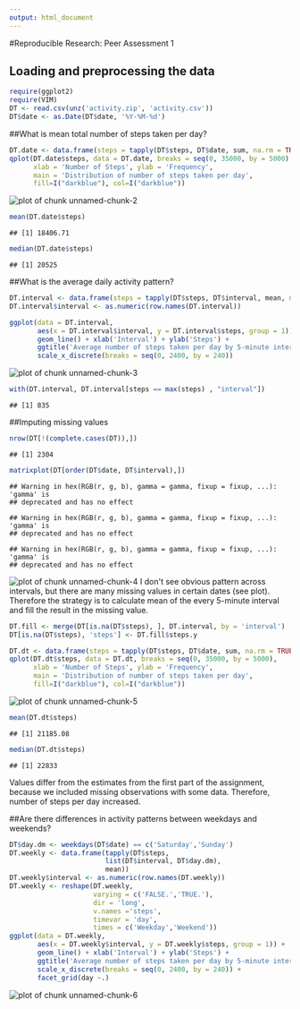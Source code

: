 ```yaml
---
output: html_document
---
```


#Reproducible Research: Peer Assessment 1


## Loading and preprocessing the data

```r
require(ggplot2)
require(VIM)
DT <- read.csv(unz('activity.zip', 'activity.csv'))
DT$date <- as.Date(DT$date, '%Y-%M-%d')
```

##What is mean total number of steps taken per day?

```r
DT.date <- data.frame(steps = tapply(DT$steps, DT$date, sum, na.rm = TRUE))
qplot(DT.date$steps, data = DT.date, breaks = seq(0, 35000, by = 5000),
      xlab = 'Number of Steps', ylab = 'Frequency', 
      main = 'Distribution of number of steps taken per day',
      fill=I("darkblue"), col=I("darkblue"))
```

![plot of chunk unnamed-chunk-2](figure/unnamed-chunk-2-1.png) 

```r
mean(DT.date$steps)
```

```
## [1] 18406.71
```

```r
median(DT.date$steps)
```

```
## [1] 20525
```

##What is the average daily activity pattern?

```r
DT.interval <- data.frame(steps = tapply(DT$steps, DT$interval, mean, na.rm = TRUE))
DT.interval$interval <- as.numeric(row.names(DT.interval))

ggplot(data = DT.interval, 
       aes(x = DT.interval$interval, y = DT.interval$steps, group = 1)) +
       geom_line() + xlab('Interval') + ylab('Steps') + 
       ggtitle('Average number of steps taken per day by 5-minute intervals') + 
       scale_x_discrete(breaks = seq(0, 2400, by = 240))
```

![plot of chunk unnamed-chunk-3](figure/unnamed-chunk-3-1.png) 

```r
with(DT.interval, DT.interval[steps == max(steps) , "interval"])
```

```
## [1] 835
```


##Imputing missing values

```r
nrow(DT[!(complete.cases(DT)),])
```

```
## [1] 2304
```

```r
matrixplot(DT[order(DT$date, DT$interval),])
```

```
## Warning in hex(RGB(r, g, b), gamma = gamma, fixup = fixup, ...): 'gamma' is
## deprecated and has no effect
```

```
## Warning in hex(RGB(r, g, b), gamma = gamma, fixup = fixup, ...): 'gamma' is
## deprecated and has no effect
```

```
## Warning in hex(RGB(r, g, b), gamma = gamma, fixup = fixup, ...): 'gamma' is
## deprecated and has no effect
```

![plot of chunk unnamed-chunk-4](figure/unnamed-chunk-4-1.png) 
I don't see obvious pattern across intervals, but there are many missing values in certain dates (see plot).
Therefore the strategy is to calculate mean of the every 5-minute interval and fill the result in the missing value.

```r
DT.fill <- merge(DT[is.na(DT$steps), ], DT.interval, by = 'interval')
DT[is.na(DT$steps), 'steps'] <- DT.fill$steps.y

DT.dt <- data.frame(steps = tapply(DT$steps, DT$date, sum, na.rm = TRUE))
qplot(DT.dt$steps, data = DT.dt, breaks = seq(0, 35000, by = 5000),
      xlab = 'Number of Steps', ylab = 'Frequency', 
      main = 'Distribution of number of steps taken per day',
      fill=I("darkblue"), col=I("darkblue"))
```

![plot of chunk unnamed-chunk-5](figure/unnamed-chunk-5-1.png) 

```r
mean(DT.dt$steps)
```

```
## [1] 21185.08
```

```r
median(DT.dt$steps)
```

```
## [1] 22833
```
Values differ from the estimates from the first part of the assignment, because we included missing observations with some data. Therefore, number of steps per day increased.

##Are there differences in activity patterns between weekdays and weekends?

```r
DT$day.dm <- weekdays(DT$date) == c('Saturday','Sunday')
DT.weekly <- data.frame(tapply(DT$steps, 
                        list(DT$interval, DT$day.dm), 
                        mean))
DT.weekly$interval <- as.numeric(row.names(DT.weekly))
DT.weekly <- reshape(DT.weekly, 
                     varying = c('FALSE.','TRUE.'), 
                     dir = 'long', 
                     v.names ='steps',
                     timevar = 'day',
                     times = c('Weekday','Weekend'))
ggplot(data = DT.weekly, 
       aes(x = DT.weekly$interval, y = DT.weekly$steps, group = 1)) +
       geom_line() + xlab('Interval') + ylab('Steps') + 
       ggtitle('Average number of steps taken per day by 5-minute intervals') + 
       scale_x_discrete(breaks = seq(0, 2400, by = 240)) +
       facet_grid(day ~.)
```

![plot of chunk unnamed-chunk-6](figure/unnamed-chunk-6-1.png) 

